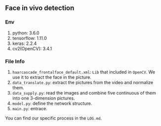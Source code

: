 ## Face in vivo detection

### Env

1. python: 3.6.0
2. tensorflow: 1.11.0
3. keras: 2.2.4
4. cv2(OpenCV): 3.4.1

### File Info

1. `haarcascade_frontalface_default.xml`: `Lib` that included in `OpenCV`. We use it to extract the face in the picture.
2. `data_translate.py`: extract the pictures from the video and normalize them.
3. `data_supply.py`: read the images and combine five continuous of them into one 3-dimension pictures.
4. `model.py`: define the network structure.
5. `main.py`: entrace.


You can find our specific process in the `LOG.md`.